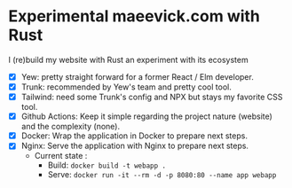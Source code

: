 # Experimental maeevick.com with Rust

I (re)build my website with Rust an experiment with its ecosystem

- [x] Yew: pretty straight forward for a former React / Elm developer.
- [x] Trunk: recommended by Yew's team and pretty cool tool.
- [x] Tailwind: need some Trunk's config and NPX but stays my favorite CSS tool.
- [x] Github Actions: Keep it simple regarding the project nature (website) and the complexity (none).
- [x] Docker: Wrap the application in Docker to prepare next steps.
- [x] Nginx: Serve the application with Nginx to prepare next steps.
    - Current state : 
        - Build: `docker build -t webapp .`
        - Serve: `docker run -it --rm -d -p 8080:80 --name app webapp`
